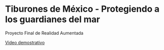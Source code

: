 # Tiburones de México - Protegiendo a los guardianes del mar
Proyecto Final de Realidad Aumentada

[Video demostrativo](https://youtu.be/ujpqoFA0Cp0) 
